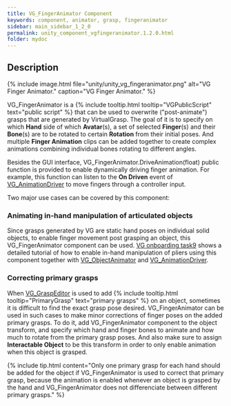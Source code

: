 ```yaml
---
title: VG_FingerAnimator Component
keywords: component, animator, grasp, fingeranimator
sidebar: main_sidebar_1_2_0
permalink: unity_component_vgfingeranimator.1.2.0.html
folder: mydoc
---
```


## Description

{% include image.html file="unity/unity_vg_fingeranimator.png" alt="VG Finger Animator." caption="VG Finger Animator." %}

VG_FingerAnimator is a {% include tooltip.html tooltip="VGPublicScript" text="public script" %} that can be used to overwrite ("post-animate") grasps that are generated by VirtualGrasp. The goal of it is to specify on which **Hand** side of which **Avatar**(s), a set of selected **Finger**(s) and their **Bone**(s) are to be rotated to certain **Rotation** from their initial poses. And multiple **Finger Animation** clips can be added together to create complex animations combining individual bones rotating to different angles. 

Besides the GUI interface, VG_FingerAnimator.DriveAnimation(float) public function is provided to enable dynamically driving finger animation. For example, this function can listen to the **On Driven** event of [VG_AnimationDriver](unity_component_vganimationdriver.1.2.0.html) to move fingers through a controller input.

Two major use cases can be covered by this component:

### Animating in-hand manipulation of articulated objects

Since grasps generated by VG are static hand poses on individual solid objects, to enable finger movement post grasping an object, this VG_FingerAnimator component can be used. [VG onboarding task9](unity_vgonboarding_task9.1.2.0.html) shows a detailed tutorial of how to enable in-hand manipulation of pliers using this component together with [VG_ObjectAnimator](unity_component_vgobjectanimator.1.2.0.html) and [VG_AnimationDriver](unity_component_vganimationdriver.1.2.0.html).


### Correcting primary grasps

When [VG_GraspEditor](unity_component_vggraspeditor.1.2.0.html) is used to add {% include tooltip.html tooltip="PrimaryGrasp" text="primary grasps" %} on an object, sometimes it is difficult to find the exact grasp pose desired. VG_FingerAnimator can be used in such cases to make minor corrections of finger poses on the added primary grasps. To do it, add VG_FingerAnimator component to the object transform, and specify which hand and finger bones to animate and how much to rotate from the primary grasp poses. And also make sure to assign **Interactable Object** to be this transform in order to only enable animation when this object is grasped. 

{% include tip.html content="Only one primary grasp for each hand should be added for the object if VG_FingerAnimator is used to correct that primary grasp, because the animation is enabled whenever an object is grasped by the hand and VG_FingerAnimator does not differenciate between different primary grasps." %}